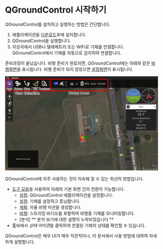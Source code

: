 # QGroundControl 시작하기

*QGroundControl*를 설치하고 실행하는 방법은 간단합니다.

1. 애플리케이션을 [다운로드](../getting_started/download_and_install.md)후에 설치합니다.
2. QGroundControl을 실행합니다. 
3. 지상국에서 USB나 텔레메트리 또는 WiFi로 기체를 연결합니다. QGroundControl에서 기체를 자동으로 감지하여 연결합니다.

준비과정이 끝났습니다. 비행 준비가 완료되면, *QGroundControl*에는 아래와 같은 [비행화면](../FlyView/FlyView.md)을 표시됩니다. 비행 준비가 되지 않았으면 [설정화면](../SetupView/SetupView.md)이 표시됩니다.

![](../../assets/quickstart/fly_view_connected_vehicle.jpg)

QGroundControl에 자주 사용하는 것이 익숙해 질 수 있는 최선의 방법입니다.

- [도구 모음](../toolbar/toolbar.md)을 사용하여 아래의 기본 화면 간의 전환이 가능합니다. 
  - [설정](../SettingsView/SettingsView.md): QGroundControl 애플리케이션을 설정합니다.
  - [설정](../SetupView/SetupView.md): 기체를 설정하고 튜닝합니다.
  - [계획](../PlanView/PlanView.md): 자율 비행 미션을 생성합니다.
  - [비행](../FlyView/FlyView.md): 스트리밍 비디오를 포함하여 비행중 기체를 모니터링합니다.
  - [분석] ** 분석 보기에 대한 설명이 누락되었습니다 **
- 툴바에서 *상태 아이콘*을 클릭하여 연결된 기체의 상태를 확인할 수 있습니다. 

QGroundControl은 매우 UI가 매우 직관적이나, 이 문서에서 사용 방법에 대하여 자세하게 설명합니다.
